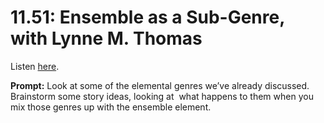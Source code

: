# 11.51: Ensemble as a Sub-Genre, with Lynne M. Thomas 

Listen [here](http://www.writingexcuses.com/2016/12/18/11-51-ensemble-as-a-sub-genre-with-lynne-m-thomas/). 

**Prompt:** Look at some of the elemental genres we’ve already discussed. Brainstorm some story ideas, looking at  what happens to them when you mix those genres up with the ensemble element.